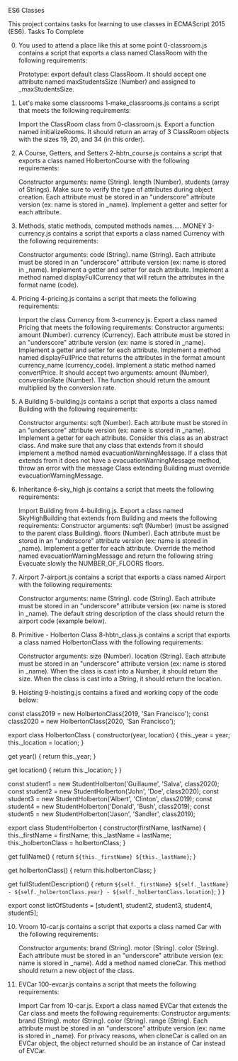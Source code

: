 ES6 Classes

This project contains tasks for learning to use classes in ECMAScript 2015 (ES6).
Tasks To Complete

0. You used to attend a place like this at some point
0-classroom.js contains a script that exports a class named ClassRoom with the following requirements:

    Prototype: export default class ClassRoom.
    It should accept one attribute named maxStudentsSize (Number) and assigned to _maxStudentsSize.

1. Let's make some classrooms
1-make_classrooms.js contains a script that meets the following requirements:

    Import the ClassRoom class from 0-classroom.js.
    Export a function named initializeRooms. It should return an array of 3 ClassRoom objects with the sizes 19, 20, and 34 (in this order).

2. A Course, Getters, and Setters
2-hbtn_course.js contains a script that exports a class named HolbertonCourse with the following requirements:

    Constructor arguments:
        name (String).
        length (Number).
        students (array of Strings).
    Make sure to verify the type of attributes during object creation.
    Each attribute must be stored in an "underscore" attribute version (ex: name is stored in _name).
    Implement a getter and setter for each attribute.

3. Methods, static methods, computed methods names..... MONEY
3-currency.js contains a script that exports a class named Currency with the following requirements:

    Constructor arguments:
        code (String).
        name (String).
    Each attribute must be stored in an "underscore" attribute version (ex: name is stored in _name).
    Implement a getter and setter for each attribute.
    Implement a method named displayFullCurrency that will return the attributes in the format name (code).

4. Pricing
4-pricing.js contains a script that meets the following requirements:

    Import the class Currency from 3-currency.js.
    Export a class named Pricing that meets the following requirements:
        Constructor arguments:
            amount (Number).
            currency (Currency).
        Each attribute must be stored in an "underscore" attribute version (ex: name is stored in _name).
        Implement a getter and setter for each attribute.
        Implement a method named displayFullPrice that returns the attributes in the format amount currency_name (currency_code).
        Implement a static method named convertPrice. It should accept two arguments: amount (Number), conversionRate (Number). The function should return the amount multiplied by the conversion rate.

5. A Building
5-building.js contains a script that exports a class named Building with the following requirements:

    Constructor arguments:
        sqft (Number).
    Each attribute must be stored in an "underscore" attribute version (ex: name is stored in _name).
    Implement a getter for each attribute.
    Consider this class as an abstract class. And make sure that any class that extends from it should implement a method named evacuationWarningMessage.
        If a class that extends from it does not have a evacuationWarningMessage method, throw an error with the message Class extending Building must override evacuationWarningMessage.

6. Inheritance
6-sky_high.js contains a script that meets the following requirements:

    Import Building from 4-building.js.
    Export a class named SkyHighBuilding that extends from Building and meets the following requirements:
        Constructor arguments:
            sqft (Number) (must be assigned to the parent class Building).
            floors (Number).
        Each attribute must be stored in an "underscore" attribute version (ex: name is stored in _name).
        Implement a getter for each attribute.
        Override the method named evacuationWarningMessage and return the following string Evacuate slowly the NUMBER_OF_FLOORS floors.

7. Airport
7-airport.js contains a script that exports a class named Airport with the following requirements:

    Constructor arguments:
        name (String).
        code (String).
    Each attribute must be stored in an "underscore" attribute version (ex: name is stored in _name).
    The default string description of the class should return the airport code (example below).

8. Primitive - Holberton Class
8-hbtn_class.js contains a script that exports a class named HolbertonClass with the following requirements:

    Constructor arguments:
        size (Number).
        location (String).
    Each attribute must be stored in an "underscore" attribute version (ex: name is stored in _name).
    When the class is cast into a Number, it should return the size.
    When the class is cast into a String, it should return the location.

9. Hoisting
9-hoisting.js contains a fixed and working copy of the code below:

const class2019 = new HolbertonClass(2019, 'San Francisco');
const class2020 = new HolbertonClass(2020, 'San Francisco');

export class HolbertonClass {
  constructor(year, location) {
    this._year = year;
    this._location = location;
  }

  get year() {
    return this._year;
  }

  get location() {
    return this._location;
  }
}

const student1 = new StudentHolberton('Guillaume', 'Salva', class2020);
const student2 = new StudentHolberton('John', 'Doe', class2020);
const student3 = new StudentHolberton('Albert', 'Clinton', class2019);
const student4 = new StudentHolberton('Donald', 'Bush', class2019);
const student5 = new StudentHolberton('Jason', 'Sandler', class2019);

export class StudentHolberton {
  constructor(firstName, lastName) {
    this._firstName = firstName;
    this._lastName = lastName;
    this._holbertonClass = holbertonClass;
  }

  get fullName() {
    return `${this._firstName} ${this._lastName}`;
  }

  get holbertonClass() {
    return this.holbertonClass;
  }

  get fullStudentDescription() {
    return `${self._firstName} ${self._lastName} - ${self._holbertonClass.year} - ${self._holbertonClass.location}`;
  }
}


export const listOfStudents = [student1, student2, student3, student4, student5];

10. Vroom
10-car.js contains a script that exports a class named Car with the following requirements:

    Constructor arguments:
        brand (String).
        motor (String).
        color (String).
    Each attribute must be stored in an "underscore" attribute version (ex: name is stored in _name).
    Add a method named cloneCar. This method should return a new object of the class.

11. EVCar
100-evcar.js contains a script that meets the following requirements:

    Import Car from 10-car.js.
    Export a class named EVCar that extends the Car class and meets the following requirements:
        Constructor arguments:
            brand (String).
            motor (String).
            color (String).
            range (String).
        Each attribute must be stored in an "underscore" attribute version (ex: name is stored in _name).
        For privacy reasons, when cloneCar is called on an EVCar object, the object returned should be an instance of Car instead of EVCar.


